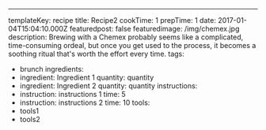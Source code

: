 ---
templateKey: recipe
title: Recipe2
cookTime: 1
prepTime: 1
date: 2017-01-04T15:04:10.000Z
featuredpost: false
featuredimage: /img/chemex.jpg
description: Brewing with a Chemex probably seems like a complicated, time-consuming ordeal, but once you get used to the process, it becomes a soothing ritual that's worth the effort every time.
tags:
  - brunch
ingredients:
  - ingredient: Ingredient 1
    quantity: quantity
  - ingredient: Ingredient 2
    quantity: quantity
instructions:
  - instruction: instructions 1
    time: 5
  - instruction: instructions 2
    time: 10
tools:
  - tools1
  - tools2